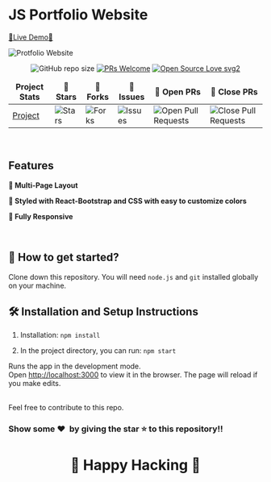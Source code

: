 # JS Portfolio Website

[🔗Live Demo🔗](https://portfolio-kiara.onrender.com)

![Protfolio Website](https://portfolio-kiara.onrender.com)

<div align="center">

![GitHub repo size](https://img.shields.io/github/repo-size/19sajib/portfolio?color=yellow)  [![PRs Welcome](https://img.shields.io/badge/PRs-welcome-brightgreen.svg?style=flat-square)](http://makeapullrequest.com) [![Open Source Love svg2](https://badges.frapsoft.com/os/v2/open-source.svg?v=103)](https://github.com/ellerbrock/open-source-badges/)
</div>

<table align="center">
    <thead align="center">
        <tr border: 1px;>
            <td><b>Project Stats</td>
            <td><b>🌟 Stars</b></td>
            <td><b>🍴 Forks</b></td>
            <td><b>🐛 Issues</b></td>
            <td><b>🔔 Open PRs</b></td>
            <td><b>🔕 Close PRs</b></td>
        </tr>
     </thead>
    <tbody>
         <tr>
            <td><a href="https://github.com/19sajib/portfolio"</a>Project</td>
            <td><img alt="Stars" src="https://img.shields.io/github/stars/19sajib/portfolio?style=flat&logo=github"/></td>
             <td><img alt="Forks" src="https://img.shields.io/github/forks/19sajib/portfolio?style=flat&logo=github"/></td>
            <td><img alt="Issues" src="https://img.shields.io/github/issues/19sajib/portfolio?style=flat&logo=github"/></td>
            <td><img alt="Open Pull Requests" src="https://img.shields.io/github/issues-pr/19sajib/portfolio?style=flat&logo=github"/></td>
           <td><img alt="Close Pull Requests" src="https://img.shields.io/github/issues-pr-closed/19sajib/portfolio?style=flat&color=critical&logo=github"/></td>
        </tr>
    </tbody>
</table>

<br/>

## Features

**📖 Multi-Page Layout**

**🎨 Styled with React-Bootstrap and CSS with easy to customize colors**

**📱 Fully Responsive**

<br />

## 🚀 How to get started?

Clone down this repository. You will need `node.js` and `git` installed globally on your machine.

## 🛠 Installation and Setup Instructions

1. Installation: `npm install`

2. In the project directory, you can run: `npm start`

Runs the app in the development mode.\
Open [http://localhost:3000](http://localhost:3000) to view it in the browser. 
The page will reload if you make edits.

<br />
Feel free to contribute to this repo.

### Show some ❤️&nbsp; by giving the star :star: to this repository!!
<h1 align=center> 🧠 Happy Hacking 🧠 </h1>